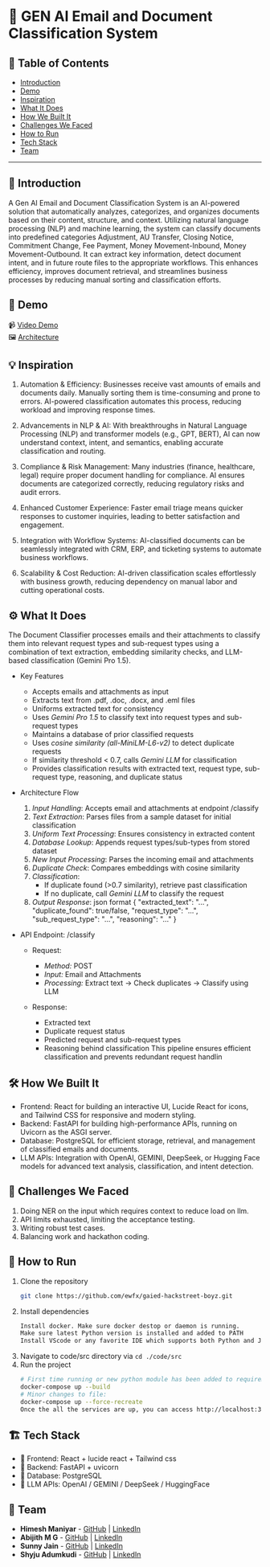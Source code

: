# 🚀 GEN AI Email and Document Classification System

## 📌 Table of Contents
- [Introduction](https://github.com/ewfx/gaied-hackstreet-boyz/blob/main/README.md#-introduction)
- [Demo](https://github.com/ewfx/gaied-hackstreet-boyz/blob/main/README.md#-demo)
- [Inspiration](https://github.com/ewfx/gaied-hackstreet-boyz/blob/main/README.md#-inspiration)
- [What It Does](https://github.com/ewfx/gaied-hackstreet-boyz/blob/main/README.md#%EF%B8%8F-what-it-does)
- [How We Built It](https://github.com/ewfx/gaied-hackstreet-boyz/blob/main/README.md#%EF%B8%8F-how-we-built-it)
- [Challenges We Faced](https://github.com/ewfx/gaied-hackstreet-boyz/blob/main/README.md#-challenges-we-faced)
- [How to Run](https://github.com/ewfx/gaied-hackstreet-boyz/blob/main/README.md#-how-to-run)
- [Tech Stack](https://github.com/ewfx/gaied-hackstreet-boyz/blob/main/README.md#%EF%B8%8F-tech-stack)
- [Team](https://github.com/ewfx/gaied-hackstreet-boyz/blob/main/README.md#-team)

---

## 🎯 Introduction
A Gen AI Email and Document Classification System is an AI-powered solution that automatically analyzes, categorizes, and organizes documents based on their content, structure, and context. Utilizing natural language processing (NLP) and machine learning, the system can classify documents into predefined categories Adjustment, AU Transfer, Closing Notice, Commitment Change, Fee Payment, Money Movement-Inbound, Money Movement-Outbound. It can extract key information, detect document intent, and in future route files to the appropriate workflows. This enhances efficiency, improves document retrieval, and streamlines business processes by reducing manual sorting and classification efforts.


## 🎥 Demo
📹 [Video Demo](https://github.com/ewfx/gaied-hackstreet-boyz/blob/main/artifacts/demo/Gaied-hackstreet-boyz.mov)  
🖼️ [Architecture](https://github.com/ewfx/gaied-hackstreet-boyz/blob/main/artifacts/arch/Flowchart.pdf)


## 💡 Inspiration
1. Automation & Efficiency:
Businesses receive vast amounts of emails and documents daily. Manually sorting them is time-consuming and prone to errors. AI-powered classification automates this process, reducing workload and improving response times.

2. Advancements in NLP & AI:
With breakthroughs in Natural Language Processing (NLP) and transformer models (e.g., GPT, BERT), AI can now understand context, intent, and semantics, enabling accurate classification and routing.

3. Compliance & Risk Management:
Many industries (finance, healthcare, legal) require proper document handling for compliance. AI ensures documents are categorized correctly, reducing regulatory risks and audit errors.

4. Enhanced Customer Experience:
Faster email triage means quicker responses to customer inquiries, leading to better satisfaction and engagement.

5. Integration with Workflow Systems:
AI-classified documents can be seamlessly integrated with CRM, ERP, and ticketing systems to automate business workflows.

6. Scalability & Cost Reduction:
AI-driven classification scales effortlessly with business growth, reducing dependency on manual labor and cutting operational costs.


## ⚙️ What It Does
The Document Classifier processes emails and their attachments to classify them into relevant request types and sub-request types using a combination of text extraction, embedding similarity checks, and LLM-based classification (Gemini Pro 1.5). 

* Key Features
   - Accepts emails and attachments as input
   - Extracts text from .pdf, .doc, .docx, and .eml files
   - Uniforms extracted text for consistency
   - Uses *Gemini Pro 1.5* to classify text into request types and sub-request types
   - Maintains a database of prior classified requests
   - Uses *cosine similarity (all-MiniLM-L6-v2)* to detect duplicate requests
   - If similarity threshold < 0.7, calls *Gemini LLM* for classification
   - Provides classification results with extracted text, request type, sub-request type, reasoning, and duplicate status

* Architecture Flow
   1. *Input Handling*: Accepts email and attachments at endpoint /classify
   2. *Text Extraction*: Parses files from a sample dataset for initial classification
   3. *Uniform Text Processing*: Ensures consistency in extracted content
   4. *Database Lookup*: Appends request types/sub-types from stored dataset
   5. *New Input Processing*: Parses the incoming email and attachments
   6. *Duplicate Check*: Compares embeddings with cosine similarity
   7. *Classification*:
      - If duplicate found (>0.7 similarity), retrieve past classification
      - If no duplicate, call *Gemini LLM* to classify the request
   8. *Output Response*: json format
      {
        "extracted_text": "...",
        "duplicate_found": true/false,
        "request_type": "...",
        "sub_request_type": "...",
        "reasoning": "..."
      }

* API Endpoint: /classify
   * Request:
      - *Method:* POST
      - *Input:* Email and Attachments
      - *Processing:* Extract text → Check duplicates → Classify using LLM

   * Response:
      - Extracted text
      - Duplicate request status
      - Predicted request and sub-request types
      - Reasoning behind classification
   This pipeline ensures efficient classification and prevents redundant request handlin


## 🛠️ How We Built It
* Frontend: React for building an interactive UI, Lucide React for icons, and Tailwind CSS for responsive and modern styling.
* Backend: FastAPI for building high-performance APIs, running on Uvicorn as the ASGI server.
* Database: PostgreSQL for efficient storage, retrieval, and management of classified emails and documents.
* LLM APIs: Integration with OpenAI, GEMINI, DeepSeek, or Hugging Face models for advanced text analysis, classification, and intent detection.


## 🚧 Challenges We Faced
1. Doing NER on the input which requires context to reduce load on llm.
2. API limits exhausted, limiting the acceptance testing.
3. Writing robust test cases.
4. Balancing work and hackathon coding.


## 🏃 How to Run
1. Clone the repository  
   ```sh
   git clone https://github.com/ewfx/gaied-hackstreet-boyz.git
   ```
2. Install dependencies  
   ```sh
   Install docker. Make sure docker destop or daemon is running.
   Make sure latest Python version is installed and added to PATH
   Install VScode or any favorite IDE which supports both Python and Javascript libraries. 
   ```
3. Navigate to code/src directory via <code>cd ./code/src</code>
4. Run the project
   ```sh
   # First time running or new python module has been added to requirements
   docker-compose up --build
   # Minor changes to file:
   docker-compose up --force-recreate
   Once the all the services are up, you can access http://localhost:3000/ from your favorite browser to view the landing page
   ```


## 🏗️ Tech Stack
- 🔹 Frontend: React + lucide react + Tailwind css
- 🔹 Backend: FastAPI + uvicorn
- 🔹 Database: PostgreSQL
- 🔹 LLM APIs: OpenAI / GEMINI / DeepSeek / HuggingFace 


## 👥 Team
- **Himesh Maniyar** - [GitHub](https://github.com/Himesh-29) | [LinkedIn](https://www.linkedin.com/in/himesh-maniyar/)
- **Abijith M G** - [GitHub](https://github.com/abijithmg) | [LinkedIn](https://www.linkedin.com/in/abijithmg/)
- **Sunny Jain** - [GitHub](https://github.com/sunny34) | [LinkedIn](https://www.linkedin.com/in/sunny-jain-54630636/)
- **Shyju Adumkudi** - [GitHub](https://github.com/) | [LinkedIn](https://www.linkedin.com/in/shyju-adumkudi-a75413a/)
